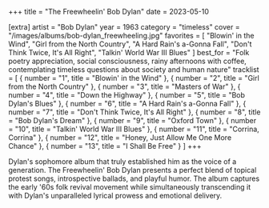 +++
title = "The Freewheelin' Bob Dylan"
date = 2023-05-10

[extra]
artist = "Bob Dylan"
year = 1963
category = "timeless"
cover = "/images/albums/bob-dylan_freewheeling.jpg"
favorites = [
    "Blowin' in the Wind",
    "Girl from the North Country",
    "A Hard Rain's a-Gonna Fall",
    "Don't Think Twice, It's All Right",
    "Talkin' World War III Blues"
]
best_for = "Folk poetry appreciation, social consciousness, rainy afternoons with coffee, contemplating timeless questions about society and human nature"
tracklist = [
    { number = "1", title = "Blowin' in the Wind" },
    { number = "2", title = "Girl from the North Country" },
    { number = "3", title = "Masters of War" },
    { number = "4", title = "Down the Highway" },
    { number = "5", title = "Bob Dylan's Blues" },
    { number = "6", title = "A Hard Rain's a-Gonna Fall" },
    { number = "7", title = "Don't Think Twice, It's All Right" },
    { number = "8", title = "Bob Dylan's Dream" },
    { number = "9", title = "Oxford Town" },
    { number = "10", title = "Talkin' World War III Blues" },
    { number = "11", title = "Corrina, Corrina" },
    { number = "12", title = "Honey, Just Allow Me One More Chance" },
    { number = "13", title = "I Shall Be Free" }
]
+++

Dylan's sophomore album that truly established him as the voice of a generation. The Freewheelin' Bob Dylan presents a perfect blend of topical protest songs, introspective ballads, and playful humor. The album captures the early '60s folk revival movement while simultaneously transcending it with Dylan's unparalleled lyrical prowess and emotional delivery.